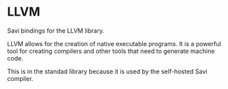 # LLVM

Savi bindings for the LLVM library.

LLVM allows for the creation of native executable programs. It is a powerful tool for creating compilers and other tools that need to generate machine code.

This is in the standad library because it is used by the self-hosted Savi compiler.
